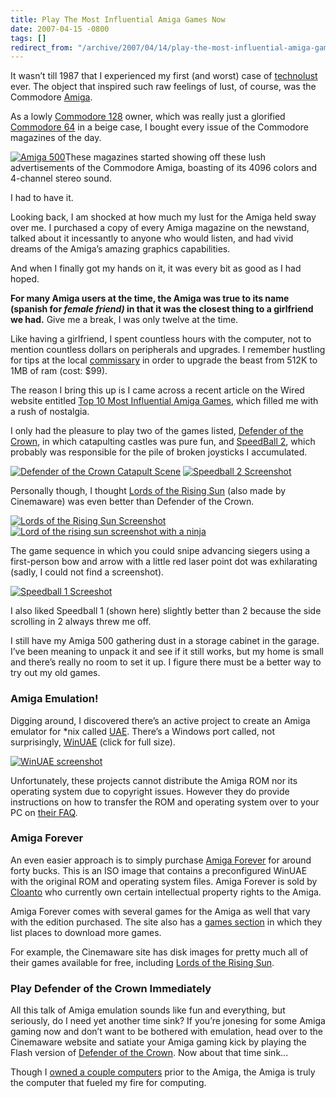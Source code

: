 ```yaml
---
title: Play The Most Influential Amiga Games Now
date: 2007-04-15 -0800
tags: []
redirect_from: "/archive/2007/04/14/play-the-most-influential-amiga-games-now.aspx/"
---
```


It wasn’t till 1987 that I experienced my first (and worst) case of
[technolust](http://www.urbandictionary.com/define.php?term=technolust "Definition of Technolust")
ever. The object that inspired such raw feelings of lust, of course, was
the Commodore
[Amiga](http://en.wikipedia.org/wiki/Amiga "Amiga on Wikipedia").

As a lowly [Commodore
128](http://en.wikipedia.org/wiki/Commodore_128 "Commodore 128 on Wikipedia")
owner, which was really just a glorified [Commodore
64](http://en.wikipedia.org/wiki/Commodore_64 "Commodore 64 on Wikipedia")
in a beige case, I bought every issue of the Commodore magazines of the
day.

[![Amiga
500](https://haacked.com/images/haacked_com/WindowsLiveWriter/PlayTheMostInfluentialAmigaGames_10096/amiga500_thumb1.jpg)](https://haacked.com/images/haacked_com/WindowsLiveWriter/PlayTheMostInfluentialAmigaGames_10096/amiga5003.jpg)These
magazines started showing off these lush advertisements of the Commodore
Amiga, boasting of its 4096 colors and 4-channel stereo sound.

I had to have it.

Looking back, I am shocked at how much my lust for the Amiga held sway
over me. I purchased a copy of every Amiga magazine on the newstand,
talked about it incessantly to anyone who would listen, and had vivid
dreams of the Amiga’s amazing graphics capabilities.

And when I finally got my hands on it, it was every bit as good as I had
hoped.

**For many Amiga users at the time, the Amiga was true to its name
(spanish for *female friend)* in that it was the closest thing to a
girlfriend we had.** Give me a break, I was only twelve at the time.

Like having a girlfriend, I spent countless hours with the computer, not
to mention countless dollars on peripherals and upgrades. I remember
hustling for tips at the local
[commissary](http://dictionary.reference.com/browse/commissary "Commissary definition.")
in order to upgrade the beast from 512K to 1MB of ram (cost: \$99).

The reason I bring this up is I came across a recent article on the
Wired website entitled [Top 10 Most Influential Amiga
Games](http://www.wired.com/gaming/gamingreviews/multimedia/2007/04/gallery_amiga0411? "Top 10 Most Influential Amiga Games - Wired Article"),
which filled me with a rush of nostalgia.

I only had the pleasure to play two of the games listed, [Defender of
the
Crown](http://www.wired.com/gaming/gamingreviews/multimedia/2007/04/gallery_amiga0411?slide=2&slideView=2 "Defender of the Crown Summary"),
in which catapulting castles was pure fun, and [SpeedBall
2](http://www.wired.com/gaming/gamingreviews/multimedia/2007/04/gallery_amiga0411?slide=4&slideView=3 "Speedball 2 Summary"),
which probably was responsible for the pile of broken joysticks I
accumulated.

[![Defender of the Crown Catapult
Scene](https://haacked.com/images/haacked_com/WindowsLiveWriter/PlayTheMostInfluentialAmigaGames_10096/doccatapult.png)](https://haacked.com/images/haacked_com/WindowsLiveWriter/PlayTheMostInfluentialAmigaGames_10096/doccatapult1.png)
[![Speedball 2
Screenshot](https://haacked.com/images/haacked_com/WindowsLiveWriter/PlayTheMostInfluentialAmigaGames_10096/Speedball2_s52.png)](https://haacked.com/images/haacked_com/WindowsLiveWriter/PlayTheMostInfluentialAmigaGames_10096/Speedball2_s53.png)

Personally though, I thought [Lords of the Rising
Sun](http://www.cinemaware.com/clsgame_lords.asp "Lords of the Rising Sun")
(also made by Cinemaware) was even better than Defender of the Crown.

[![Lords of the Rising Sun
Screenshot](https://haacked.com/images/haacked_com/WindowsLiveWriter/PlayTheMostInfluentialAmigaGames_10096/lorscastle_thumb2.jpg)](https://haacked.com/images/haacked_com/WindowsLiveWriter/PlayTheMostInfluentialAmigaGames_10096/lorscastle4.jpg)
[![Lord of the rising sun screenshot with a
ninja](https://haacked.com/images/haacked_com/WindowsLiveWriter/PlayTheMostInfluentialAmigaGames_10096/lorsninja.gif)](https://haacked.com/images/haacked_com/WindowsLiveWriter/PlayTheMostInfluentialAmigaGames_10096/lorsninja1.gif)

The game sequence in which you could snipe advancing siegers using a
first-person bow and arrow with a little red laser point dot was
exhilarating (sadly, I could not find a screenshot).

[![Speedball 1
Screeshot](https://haacked.com/images/haacked_com/WindowsLiveWriter/PlayTheMostInfluentialAmigaGames_10096/Speedball_thumb1.png)](https://haacked.com/images/haacked_com/WindowsLiveWriter/PlayTheMostInfluentialAmigaGames_10096/Speedball3.png)

I also liked Speedball 1 (shown here) slightly better than 2 because the
side scrolling in 2 always threw me off.

I still have my Amiga 500 gathering dust in a storage cabinet in the
garage. I’ve been meaning to unpack it and see if it still works, but my
home is small and there’s really no room to set it up. I figure there
must be a better way to try out my old games.

### Amiga Emulation!

Digging around, I discovered there’s an active project to create an
Amiga emulator for \*nix called
[UAE](http://uae.coresystems.de/ "Amiga Emulator"). There’s a Windows
port called, not surprisingly,
[WinUAE](http://www.winuae.net/ "Windows port of the UAE Amiga Emulator") (click
for full size).

[![WinUAE
screenshot](https://haacked.com/images/haacked_com/WindowsLiveWriter/PlayTheMostInfluentialAmigaGames_10096/WinUAEProperties_thumb3.png)](https://haacked.com/images/haacked_com/WindowsLiveWriter/PlayTheMostInfluentialAmigaGames_10096/WinUAEProperties5.png)

Unfortunately, these projects cannot distribute the Amiga ROM nor its
operating system due to copyright issues. However they do provide
instructions on how to transfer the ROM and operating system over to
your PC on [their
FAQ](http://www.pcguru.plus.com/uae_transfer.html "UAE Faq").

### Amiga Forever

An even easier approach is to simply purchase [Amiga
Forever](http://www.amigaforever.com/ "Amiga Forever") for around forty
bucks. This is an ISO image that contains a preconfigured WinUAE with
the original ROM and operating system files. Amiga Forever is sold by
[Cloanto](http://www.cloanto.com/ "Cloanto") who currently own certain
intellectual property rights to the Amiga.

Amiga Forever comes with several games for the Amiga as well that vary
with the edition purchased. The site also has a [games
section](http://www.amigaforever.com/games/ "Games for the Amiga") in
which they list places to download more games.

For example, the Cinemaware site has disk images for pretty much all of
their games available for free, including [Lords of the Rising
Sun](http://www.cinemaware.com/clsgame_lords.asp?sel=amrom "Lords of the Rising Sun").

### Play Defender of the Crown Immediately

All this talk of Amiga emulation sounds like fun and everything, but
seriously, do I need yet another time sink? If you’re jonesing for some
Amiga gaming now and don’t want to be bothered with emulation, head over
to the Cinemaware website and satiate your Amiga gaming kick by playing
the Flash version of [Defender of the
Crown](http://www.cinemaware.com/play_dotc.asp "Defender of the Crown").
Now about that time sink...

Though I [owned a couple
computers](https://haacked.com/archive/2005/03/12/what-is-your-blogger-handle.aspx "My computers")
prior to the Amiga, the Amiga is truly the computer that fueled my fire
for computing.

